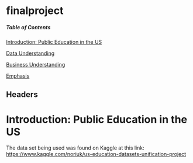 # finalproject

##### Table of Contents  
[Introduction: Public Education in the US](#headers) 

[Data Understanding](#headers)  

[Business Understanding](#headers) 

[Emphasis](#emphasis)  
<a name="headers"/>
## Headers

# Introduction: Public Education in the US
The data set being used was found on Kaggle at this link: https://www.kaggle.com/noriuk/us-education-datasets-unification-project
